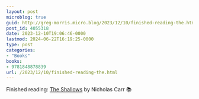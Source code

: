 ```yaml
---
layout: post
microblog: true
guid: http://greg-morris.micro.blog/2023/12/10/finished-reading-the.html
post_id: 4055318
date: 2023-12-10T19:06:46-0000
lastmod: 2024-06-22T16:19:25-0000
type: post
categories:
- "Books"
books:
- 9781848878839
url: /2023/12/10/finished-reading-the.html
---
```

Finished reading: [The Shallows](https://micro.blog/books/9781848878839) by Nicholas Carr 📚
